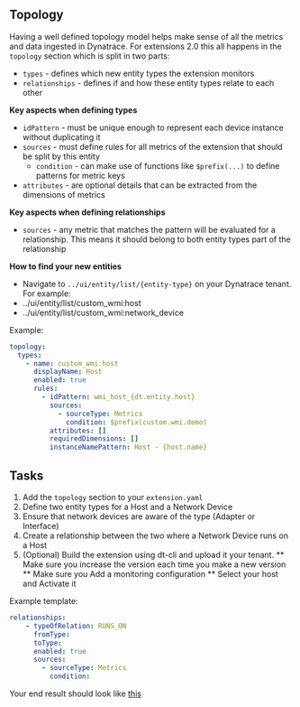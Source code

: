## Topology

Having a well defined topology model helps make sense of all the metrics and data ingested in Dynatrace. 
For extensions 2.0 this all happens in the `topology` section which is split in two parts:
* `types` - defines which new entity types the extension monitors
* `relationships` - defines if and how these entity types relate to each other

**Key aspects when defining types**
* `idPattern` - must be unique enough to represent each device instance without duplicating it
* `sources` - must define rules for all metrics of the extension that should be split by this entity
  * `condition` - can make use of functions like `$prefix(...)` to define patterns for metric keys
* `attributes` - are optional details that can be extracted from the dimensions of metrics

**Key aspects when defining relationships**
* `sources` - any metric that matches the pattern will be evaluated for a relationship. This means 
it should belong to both entity types part of the relationship

**How to find your new entities**
* Navigate to `../ui/entity/list/{entity-type}` on your Dynatrace tenant. For example:
* ../ui/entity/list/custom_wmi:host
* ../ui/entity/list/custom\_wmi:network\_device

Example:
```yaml
topology:
  types:
    - name: custom_wmi:host
      displayName: Host
      enabled: true
      rules:
        - idPattern: wmi_host_{dt.entity.host}
          sources:
            - sourceType: Metrics
              condition: $prefix(custom.wmi.demo)
          attributes: []
          requiredDimensions: []
          instanceNamePattern: Host - {host.name}
```

## Tasks
1. Add the `topology` section to your `extension.yaml`
2. Define two entity types for a Host and a Network Device
3. Ensure that network devices are aware of the type (Adapter or Interface)
4. Create a relationship between the two where a Network Device runs on a Host
5. (Optional) Build the extension using dt-cli and upload it your tenant.
** Make sure you increase the version each time you make a new version
** Make sure you Add a monitoring configuration
** Select your host and Activate it

Example template:
```yaml
relationships:
    - typeOfRelation: RUNS_ON
      fromType: 
      toType: 
      enabled: true
      sources:
        - sourceType: Metrics
          condition: 
```

Your end result should look like [this](../../assets/05_wmi_topology.yaml)
